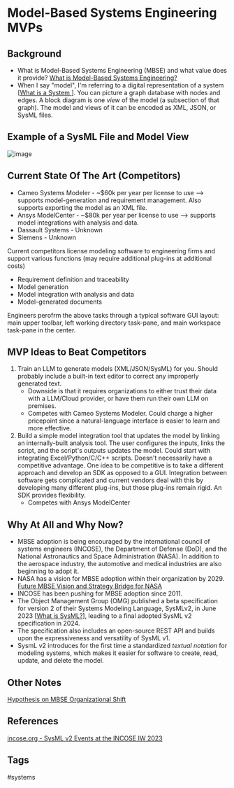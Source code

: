 # Model-Based Systems Engineering MVPs

## Background
* What is Model-Based Systems Engineering (MBSE) and what value does it provide? [What is Model-Based Systems Engineering? ](../202110052023)  
* When I say "model", I'm referring to a digital representation of a system [[What is a System ](../202110032156)]. You can picture a graph database with nodes and edges. A block diagram is one *view* of the model (a subsection of that graph). The model and views of it can be encoded as XML, JSON, or SysML files.  

## Example of a SysML File and Model View 
![image](https://www.eliotkhachi.dev/resources/zettel-images/Sun_Dec_10_11:47:55_AM_PST_2023.png)

## Current State Of The Art (Competitors)
* Cameo Systems Modeler - ~$60k per year per license to use --> supports model-generation and requirement management. Also supports exporting the model as an XML file.  
* Ansys ModelCenter - ~$80k per year per license to use --> supports model integrations with analysis and data.  
* Dassault Systems - Unknown
* Siemens - Unknown

Current competitors license modeling software to engineering firms and support various functions (may require additional plug-ins at additional costs)  
* Requirement definition and traceability  
* Model generation  
* Model integration with analysis and data   
* Model-generated documents  

Engineers perofrm the above tasks through a typical software GUI layout: main upper toolbar, left working directory task-pane, and main workspace task-pane in the center. 

## MVP Ideas to Beat Competitors
1. Train an LLM to generate models (XML/JSON/SysML) for you. Should probably include a built-in text editor to correct any improperly generated text.  
    * Downside is that it requires organizations to either trust their data with a LLM/Cloud provider, or have them run their own LLM on premises.  
    * Competes with Cameo Systems Modeler. Could charge a higher pricepoint since a natural-language interface is easier to learn and more effective. 
2. Build a simple model integration tool that updates the model by linking an internally-built analysis tool. The user configures the inputs, links the script, and the script's outputs updates the model. Could start with integrating Excel/Python/C/C++ scripts. Doesn't necessarily have a competitive advantage. One idea to be competitive is to take a different approach and develop an SDK as opposed to a GUI. Integration between software gets complicated and current vendors deal with this by developing many different plug-ins, but those plug-ins remain rigid. An SDK provides flexibility.   
    * Competes with Ansys ModelCenter

## Why At All and Why Now?
* MBSE adoption is being encouraged by the international council of systems engineers (INCOSE), the Department of Defense (DoD), and the National Astronautics and Space Administration (NASA). In addition to the aerospace industry, the automotive and medical industries are also beginning to adopt it.  
* NASA has a vision for MBSE adoption within their organization by 2029. [Future MBSE Vision and Strategy Bridge for NASA](https://ntrs.nasa.gov/api/citations/20210014025/downloads/TM-20210014025.pdf)  
* INCOSE has been pushing for MBSE adoption since 2011. 
* The Object Management Group (OMG) published a beta specification for version 2 of their Systems Modeling Language, SysMLv2, in June 2023 [[What is SysML?](../202110032315)], leading to a final adopted SysML v2 specification in 2024.  
* The specification also includes an open-source REST API and builds upon the expressiveness and versatility of SysML v1.  
* SysmL v2 introduces for the first time a standardized *textual notation* for modeling systems, which makes it easier for software to create, read, update, and delete the model.   

## Other Notes
[Hypothesis on MBSE Organizational Shift](../202312110356)

## References
[incose.org - SysML v2 Events at the INCOSE IW 2023](https://www.incose.org/communities/working-groups-initiatives/mbse-initiative)  

## Tags
#systems
